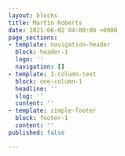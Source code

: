 ```yaml
---
layout: blocks
title: Martin Roberts
date: 2021-06-02 04:00:00 +0000
page_sections:
- template: navigation-header
  block: header-1
  logo: ''
  navigation: []
- template: 1-column-text
  block: one-column-1
  headline: ''
  slug: ''
  content: ''
- template: simple-footer
  block: footer-1
  content: ''
published: false

---
```

